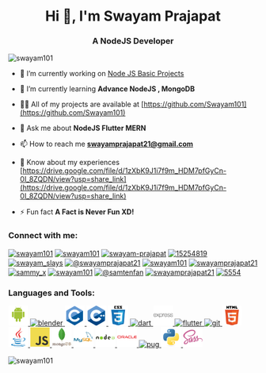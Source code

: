 <h1 align="center">Hi 👋, I'm Swayam Prajapat</h1>
<h3 align="center">A NodeJS Developer</h3>

<p align="left"> <img src="https://komarev.com/ghpvc/?username=swayam101&label=Profile%20views&color=0e75b6&style=flat" alt="swayam101" /> </p>

- 🔭 I’m currently working on [Node JS Basic Projects](https://github.com/Swayam101/Node-JS-Basic-Projects.git)

- 🌱 I’m currently learning **Advance NodeJS , MongoDB**

- 👨‍💻 All of my projects are available at [https://github.com/Swayam101](https://github.com/Swayam101)

- 💬 Ask me about **NodeJS Flutter MERN**

- 📫 How to reach me **swayamprajapat21@gmail.com**

- 📄 Know about my experiences [https://drive.google.com/file/d/1zXbK9J1i7f9m_HDM7pfGyCn-0I_8ZQDN/view?usp=share_link](https://drive.google.com/file/d/1zXbK9J1i7f9m_HDM7pfGyCn-0I_8ZQDN/view?usp=share_link)

- ⚡ Fun fact **A Fact is Never Fun XD!**

<h3 align="left">Connect with me:</h3>
<p align="left">
<a href="https://codepen.io/swayam101" target="blank"><img align="center" src="https://raw.githubusercontent.com/rahuldkjain/github-profile-readme-generator/master/src/images/icons/Social/codepen.svg" alt="swayam101" height="30" width="40" /></a>
<a href="https://dev.to/swayam101" target="blank"><img align="center" src="https://raw.githubusercontent.com/rahuldkjain/github-profile-readme-generator/master/src/images/icons/Social/devto.svg" alt="swayam101" height="30" width="40" /></a>
<a href="https://linkedin.com/in/swayam-prajapat" target="blank"><img align="center" src="https://raw.githubusercontent.com/rahuldkjain/github-profile-readme-generator/master/src/images/icons/Social/linked-in-alt.svg" alt="swayam-prajapat" height="30" width="40" /></a>
<a href="https://stackoverflow.com/users/15254819" target="blank"><img align="center" src="https://raw.githubusercontent.com/rahuldkjain/github-profile-readme-generator/master/src/images/icons/Social/stack-overflow.svg" alt="15254819" height="30" width="40" /></a>
<a href="https://instagram.com/swayam_slays" target="blank"><img align="center" src="https://raw.githubusercontent.com/rahuldkjain/github-profile-readme-generator/master/src/images/icons/Social/instagram.svg" alt="swayam_slays" height="30" width="40" /></a>
<a href="https://medium.com/@swayamprajapat21" target="blank"><img align="center" src="https://raw.githubusercontent.com/rahuldkjain/github-profile-readme-generator/master/src/images/icons/Social/medium.svg" alt="@swayamprajapat21" height="30" width="40" /></a>
<a href="https://www.codechef.com/users/swayam101" target="blank"><img align="center" src="https://cdn.jsdelivr.net/npm/simple-icons@3.1.0/icons/codechef.svg" alt="swayam101" height="30" width="40" /></a>
<a href="https://www.hackerrank.com/swayamprajapat21" target="blank"><img align="center" src="https://raw.githubusercontent.com/rahuldkjain/github-profile-readme-generator/master/src/images/icons/Social/hackerrank.svg" alt="swayamprajapat21" height="30" width="40" /></a>
<a href="https://codeforces.com/profile/sammy_x" target="blank"><img align="center" src="https://raw.githubusercontent.com/rahuldkjain/github-profile-readme-generator/master/src/images/icons/Social/codeforces.svg" alt="sammy_x" height="30" width="40" /></a>
<a href="https://www.leetcode.com/swayam101" target="blank"><img align="center" src="https://raw.githubusercontent.com/rahuldkjain/github-profile-readme-generator/master/src/images/icons/Social/leet-code.svg" alt="swayam101" height="30" width="40" /></a>
<a href="https://www.hackerearth.com/@samtenfan" target="blank"><img align="center" src="https://raw.githubusercontent.com/rahuldkjain/github-profile-readme-generator/master/src/images/icons/Social/hackerearth.svg" alt="@samtenfan" height="30" width="40" /></a>
<a href="https://auth.geeksforgeeks.org/user/swayamprajapat21" target="blank"><img align="center" src="https://raw.githubusercontent.com/rahuldkjain/github-profile-readme-generator/master/src/images/icons/Social/geeks-for-geeks.svg" alt="swayamprajapat21" height="30" width="40" /></a>
<a href="https://discord.gg/5554" target="blank"><img align="center" src="https://raw.githubusercontent.com/rahuldkjain/github-profile-readme-generator/master/src/images/icons/Social/discord.svg" alt="5554" height="30" width="40" /></a>
</p>

<h3 align="left">Languages and Tools:</h3>
<p align="left"> <a href="https://developer.android.com" target="_blank" rel="noreferrer"> <img src="https://raw.githubusercontent.com/devicons/devicon/master/icons/android/android-original-wordmark.svg" alt="android" width="40" height="40"/> </a> <a href="https://www.blender.org/" target="_blank" rel="noreferrer"> <img src="https://download.blender.org/branding/community/blender_community_badge_white.svg" alt="blender" width="40" height="40"/> </a> <a href="https://www.cprogramming.com/" target="_blank" rel="noreferrer"> <img src="https://raw.githubusercontent.com/devicons/devicon/master/icons/c/c-original.svg" alt="c" width="40" height="40"/> </a> <a href="https://www.w3schools.com/cpp/" target="_blank" rel="noreferrer"> <img src="https://raw.githubusercontent.com/devicons/devicon/master/icons/cplusplus/cplusplus-original.svg" alt="cplusplus" width="40" height="40"/> </a> <a href="https://www.w3schools.com/css/" target="_blank" rel="noreferrer"> <img src="https://raw.githubusercontent.com/devicons/devicon/master/icons/css3/css3-original-wordmark.svg" alt="css3" width="40" height="40"/> </a> <a href="https://dart.dev" target="_blank" rel="noreferrer"> <img src="https://www.vectorlogo.zone/logos/dartlang/dartlang-icon.svg" alt="dart" width="40" height="40"/> </a> <a href="https://expressjs.com" target="_blank" rel="noreferrer"> <img src="https://raw.githubusercontent.com/devicons/devicon/master/icons/express/express-original-wordmark.svg" alt="express" width="40" height="40"/> </a> <a href="https://flutter.dev" target="_blank" rel="noreferrer"> <img src="https://www.vectorlogo.zone/logos/flutterio/flutterio-icon.svg" alt="flutter" width="40" height="40"/> </a> <a href="https://git-scm.com/" target="_blank" rel="noreferrer"> <img src="https://www.vectorlogo.zone/logos/git-scm/git-scm-icon.svg" alt="git" width="40" height="40"/> </a> <a href="https://www.w3.org/html/" target="_blank" rel="noreferrer"> <img src="https://raw.githubusercontent.com/devicons/devicon/master/icons/html5/html5-original-wordmark.svg" alt="html5" width="40" height="40"/> </a> <a href="https://www.java.com" target="_blank" rel="noreferrer"> <img src="https://raw.githubusercontent.com/devicons/devicon/master/icons/java/java-original.svg" alt="java" width="40" height="40"/> </a> <a href="https://developer.mozilla.org/en-US/docs/Web/JavaScript" target="_blank" rel="noreferrer"> <img src="https://raw.githubusercontent.com/devicons/devicon/master/icons/javascript/javascript-original.svg" alt="javascript" width="40" height="40"/> </a> <a href="https://www.mongodb.com/" target="_blank" rel="noreferrer"> <img src="https://raw.githubusercontent.com/devicons/devicon/master/icons/mongodb/mongodb-original-wordmark.svg" alt="mongodb" width="40" height="40"/> </a> <a href="https://www.mysql.com/" target="_blank" rel="noreferrer"> <img src="https://raw.githubusercontent.com/devicons/devicon/master/icons/mysql/mysql-original-wordmark.svg" alt="mysql" width="40" height="40"/> </a> <a href="https://nodejs.org" target="_blank" rel="noreferrer"> <img src="https://raw.githubusercontent.com/devicons/devicon/master/icons/nodejs/nodejs-original-wordmark.svg" alt="nodejs" width="40" height="40"/> </a> <a href="https://www.oracle.com/" target="_blank" rel="noreferrer"> <img src="https://raw.githubusercontent.com/devicons/devicon/master/icons/oracle/oracle-original.svg" alt="oracle" width="40" height="40"/> </a> <a href="https://pugjs.org" target="_blank" rel="noreferrer"> <img src="https://cdn.worldvectorlogo.com/logos/pug.svg" alt="pug" width="40" height="40"/> </a> <a href="https://www.python.org" target="_blank" rel="noreferrer"> <img src="https://raw.githubusercontent.com/devicons/devicon/master/icons/python/python-original.svg" alt="python" width="40" height="40"/> </a> <a href="https://sass-lang.com" target="_blank" rel="noreferrer"> <img src="https://raw.githubusercontent.com/devicons/devicon/master/icons/sass/sass-original.svg" alt="sass" width="40" height="40"/> </a> </p>

<p><img align="center" src="https://github-readme-streak-stats.herokuapp.com/?user=swayam101&" alt="swayam101" /></p>
